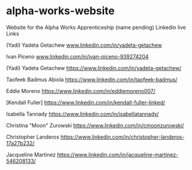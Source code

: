 # alpha-works-website

Website for the Alpha Works Apprenticeship (name pending)
Linkedin live Links


(Yadi) Yadeta Getachew 
www.linkedin.com/in/yadeta-getachew

Ivan Piceno
www.linkedin.com/in/ivan-piceno-939274204

(Yadi) Yadeta Getachew
<https://www.linkedin.com/in/yadeta-getachew/>

Taofeek Badmus Abiola
<https://www.linkedin.com/in/taofeek-badmus/>

Eddie Moreno
<https://www.linkedin.com/in/eddiemoreno007/>

[Kendall Fuller]
<https://www.linkedin.com/in/kendall-fuller-linked/>

Isabella Tannady
<https://www.linkedin.com/in/isabellatannady/>

Christina "Moon" Zurowski
<https://www.linkedin.com/in/cmoonzurowski/>

Christopher Landeros
<https://www.linkedin.com/in/christopher-landeros-17a27b232/>

Jacqueline Martinez
<https://www.linkedin.com/in/jacqueline-martinez-546208133/>



